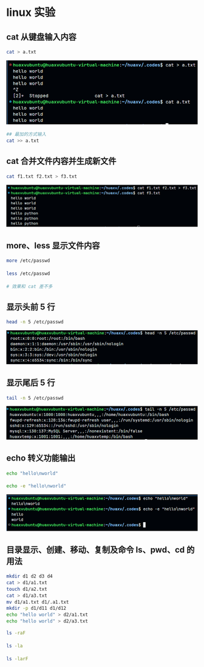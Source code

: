 # linux 实验

## cat 从键盘输入内容

```bash
cat > a.txt
```

![](./img/cat.png)

```bash
## 最加的方式输入
cat >> a.txt
```

## cat 合并文件内容并生成新文件

```bash
cat f1.txt f2.txt > f3.txt
```

![](./img/cat%20合并文件内容.png)

## more、less 显示文件内容

```bash
more /etc/passwd

less /etc/passwd

# 效果和 cat 差不多
```

## 显示头前 5 行

```bash
head -n 5 /etc/passwd
```
![](./img/head.png)

## 显示尾后 5 行

```bash
tail -n 5 /etc/passwd
```

![](./img/tail.png)

## echo 转义功能输出

```bash
echo "hello\nworld"

echo -e "hello\nworld"
```

![](./img/echo-e.png)

## 目录显示、创建、移动、复制及命令 ls、pwd、cd 的用法


```bash
mkdir d1 d2 d3 d4
cat > d1/a1.txt
touch d1/a2.txt
cat > d1/a3.txt
mv d1/a1.txt d1/.a1.txt
mkdir -p d1/d11 d1/d12
echo "hello world" > d2/a1.txt
echo "hello world" > d2/a3.txt
```

```bash
ls -raF

ls -la

ls -larF


```
